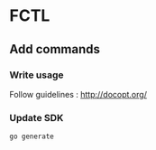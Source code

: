 # FCTL

## Add commands

### Write usage

Follow guidelines : http://docopt.org/


### Update SDK

```sh
go generate
```
